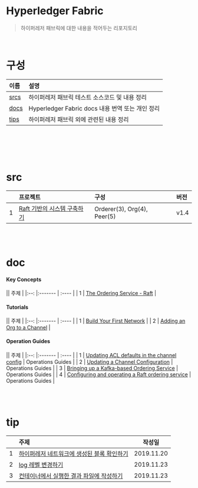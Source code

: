 # Hyperledger Fabric

> 하이퍼레저 패브릭에 대한 내용을 적어두는 리포지토리

<br>

# 구성

| 이름 | 설명 | 
|:--- |:-------- |
| [srcs](#srcs) | 하이퍼레저 패브릭 테스트 소스코드 및 내용 정리 |
| [docs](#docs) | Hyperledger Fabric docs 내용 번역 또는 개인 정리 |
| [tips](#tips) | 하이퍼레저 패브릭 외에 관련된 내용 정리 |

<br>
<br>
<br>
<br>

# src

|| 프로젝트 | 구성 | 버전 | 
| :--: |:------- | :---- | :---- | 
| 1 | [Raft 기반의 시스템 구축하기]() | Orderer(3), Org(4), Peer(5) | v1.4 |  

<br>
<br>


# doc 

#### Key Concepts
|| 주제 |
|:--: |:------- | :---- | 
| 1 | [The Ordering Service - Raft](/docs/key_concept/raft.md) |

#### Tutorials
|| 주제 |
|:--: |:------- | :---- | 
| 1 | [Build Your First Network](/docs/tutorials/build_your_first_network.md) |
| 2 | [Adding an Org to a Channel](/docs/tutorials/add_org_to_channel.md) | 


#### Operation Guides
|| 주제 |
|:--: |:------- | :---- | 
| 1 | [Updating ACL defaults in the channel config](/docs/op_guides/update_acl.md) | Operations Guides |
| 2 | [Updating a Channel Configuration](/docs/op_guides/update_channel_configuration.md) | Operations Guides |
| 3 | [Bringing up a Kafka-based Ordering Service](/docs/op_guides/kafka_service.md) | Operations Guides |
| 4 | [Configuring and operating a Raft ordering service](/docs/op_guides/raft_service.md) | Operations Guides |


<br>
<br>

# tip

|| 주제 | 작성일 |
| :--: |:------- | :---: |
| 1 | [하이퍼레저 네트워크에 생성된 블록 확인하기](/tips/block_physical_path.md) |2019.11.20|
| 2 | [log 레벨 변경하기](/tips/change_log_level.md) |2019.11.23| 
| 3 | [컨테이너에서 실행한 결과 파일에 작성하기](/tips/get_result_file_from_container.md) |2019.11.23|

<br>

